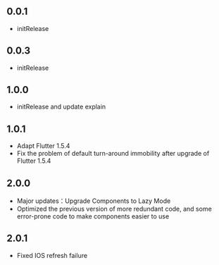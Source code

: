 ## 0.0.1

- initRelease

## 0.0.3

* initRelease

## 1.0.0

- initRelease and update explain

## 1.0.1

- Adapt Flutter 1.5.4
- Fix the problem of default turn-around immobility after upgrade of Flutter 1.5.4

## 2.0.0

- Major updates：Upgrade Components to Lazy Mode
- Optimized the previous version of more redundant code, and some error-prone code to make components easier to use

## 2.0.1

- Fixed IOS refresh failure

